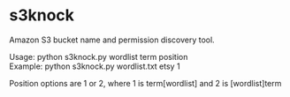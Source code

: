 # s3knock
Amazon S3 bucket name and permission discovery tool. 

Usage: python s3knock.py wordlist term position  
Example: python s3knock.py wordlist.txt etsy 1

Position options are 1 or 2, where 1 is term[wordlist] and 2 is [wordlist]term 
